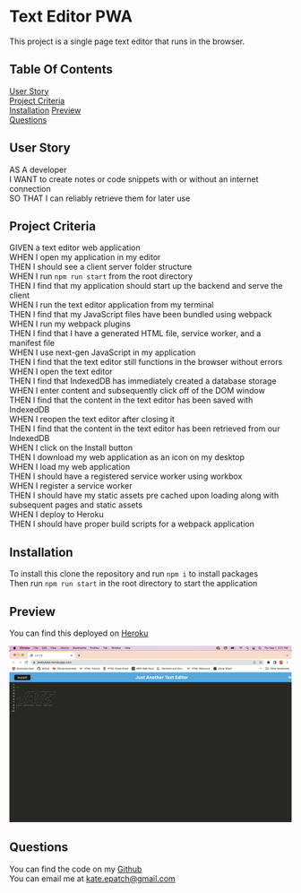 # Text Editor PWA

This project is a single page text editor that runs in the browser.  

## Table Of Contents

 [User Story](#user-story)</br>
 [Project Criteria](#project-criteria)</br>
 [Installation](#installation)
 [Preview](#preview)</br>
 [Questions](#questions)</br>

## User Story

AS A developer</br>
I WANT to create notes or code snippets with or without an internet connection</br>
SO THAT I can reliably retrieve them for later use

## Project Criteria

GIVEN a text editor web application</br>
WHEN I open my application in my editor</br>
THEN I should see a client server folder structure</br>
WHEN I run `npm run start` from the root directory</br>
THEN I find that my application should start up the backend and serve the client</br>
WHEN I run the text editor application from my terminal</br>
THEN I find that my JavaScript files have been bundled using webpack</br>
WHEN I run my webpack plugins</br>
THEN I find that I have a generated HTML file, service worker, and a manifest file</br>
WHEN I use next-gen JavaScript in my application</br>
THEN I find that the text editor still functions in the browser without errors</br>
WHEN I open the text editor</br>
THEN I find that IndexedDB has immediately created a database storage</br>
WHEN I enter content and subsequently click off of the DOM window</br>
THEN I find that the content in the text editor has been saved with IndexedDB</br>
WHEN I reopen the text editor after closing it</br>
THEN I find that the content in the text editor has been retrieved from our IndexedDB</br>
WHEN I click on the Install button</br>
THEN I download my web application as an icon on my desktop</br>
WHEN I load my web application</br>
THEN I should have a registered service worker using workbox</br>
WHEN I register a service worker</br>
THEN I should have my static assets pre cached upon loading along with subsequent pages and static assets</br>
WHEN I deploy to Heroku</br>
THEN I should have proper build scripts for a webpack application

## Installation

To install this clone the repository and run `npm i` to install packages</br>
Then run `npm run start` in the root directory to start the application

## Preview

You can find this deployed on [Heroku](https://jatebykate.herokuapp.com/)</br>

![screenshot](/JATE.png)

## Questions

You can find the code on my [Github](https://github.com/katepatch/Text-Editor-PWA)</br>
You can email me at kate.epatch@gmail.com
